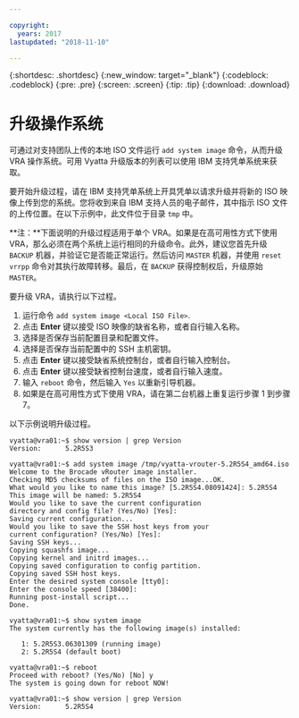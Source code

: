 ```yaml
---

copyright:
  years: 2017
lastupdated: "2018-11-10"

---
```


{:shortdesc: .shortdesc}
{:new_window: target="_blank"}
{:codeblock: .codeblock}
{:pre: .pre}
{:screen: .screen}
{:tip: .tip}
{:download: .download}

# 升级操作系统
可通过对支持团队上传的本地 ISO 文件运行 ``add system image`` 命令，从而升级 VRA 操作系统。可用 Vyatta 升级版本的列表可以使用 IBM 支持凭单系统来获取。

要开始升级过程，请在 IBM 支持凭单系统上开具凭单以请求升级并将新的 ISO 映像上传到您的系统。您将收到来自 IBM 支持人员的电子邮件，其中指示 ISO 文件的上传位置。在以下示例中，此文件位于目录 ``tmp`` 中。

**注：**下面说明的升级过程适用于单个 VRA。如果是在高可用性方式下使用 VRA，那么必须在两个系统上运行相同的升级命令。此外，建议您首先升级 `BACKUP` 机器，并验证它是否能正常运行。然后访问 `MASTER` 机器，并使用 `reset vrrpp` 命令对其执行故障转移。最后，在 `BACKUP` 获得控制权后，升级原始 `MASTER`。

要升级 VRA，请执行以下过程。

1. 运行命令 ``add system image <Local ISO File>``.
2. 点击 **Enter** 键以接受 ISO 映像的缺省名称，或者自行输入名称。
3. 选择是否保存当前配置目录和配置文件。
4. 选择是否保存当前配置中的 SSH 主机密钥。
5. 点击 **Enter** 键以接受缺省系统控制台，或者自行输入控制台。
6. 点击 **Enter** 键以接受缺省控制台速度，或者自行输入速度。
7. 输入 `reboot` 命令，然后输入 `Yes` 以重新引导机器。
8. 如果是在高可用性方式下使用 VRA，请在第二台机器上重复运行步骤 1 到步骤 7。

以下示例说明升级过程。

```
vyatta@vra01:~$ show version | grep Version
Version:      5.2R5S3

vyatta@vra01:~$ add system image /tmp/vyatta-vrouter-5.2R5S4_amd64.iso
Welcome to the Brocade vRouter image installer.
Checking MD5 checksums of files on the ISO image...OK.
What would you like to name this image? [5.2R5S4.08091424]: 5.2R5S4
This image will be named: 5.2R5S4
Would you like to save the current configuration
directory and config file? (Yes/No) [Yes]:
Saving current configuration...
Would you like to save the SSH host keys from your
current configuration? (Yes/No) [Yes]:
Saving SSH keys...
Copying squashfs image...
Copying kernel and initrd images...
Copying saved configuration to config partition.
Copying saved SSH host keys.
Enter the desired system console [tty0]:
Enter the console speed [38400]:
Running post-install script...
Done.

vyatta@vra01:~$ show system image
The system currently has the following image(s) installed:

   1: 5.2R5S3.06301309 (running image)
   2: 5.2R5S4 (default boot)

vyatta@vra01:~$ reboot
Proceed with reboot? (Yes/No) [No] y
The system is going down for reboot NOW!

vyatta@vra01:~$ show version | grep Version
Version:      5.2R5S4
```
